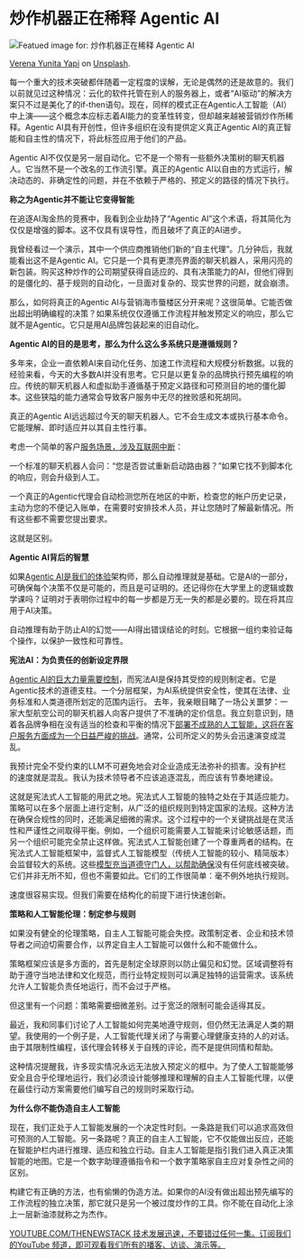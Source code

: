 # 炒作机器正在稀释 Agentic AI

![Featued image for: 炒作机器正在稀释 Agentic AI](https://cdn.thenewstack.io/media/2025/04/78fe7d24-verena-yunita-yapi-nrtc3y108ys-unsplash-1024x655.jpg)

[Verena Yunita Yapi](https://unsplash.com/@verenayunita?utm_content=creditCopyText&utm_medium=referral&utm_source=unsplash) on [Unsplash](https://unsplash.com/photos/blue-led-hype-sign-NrtC3y108Ys?utm_content=creditCopyText&utm_medium=referral&utm_source=unsplash).

每一个重大的技术突破都伴随着一定程度的误解，无论是偶然的还是故意的。我们以前就见过这种情况：云化的软件托管在别人的服务器上，或者“AI驱动”的解决方案只不过是美化了的if-then语句。现在，同样的模式正在Agentic人工智能（AI）中上演——这个概念本应标志着AI能力的变革性转变，但却越来越被营销炒作所稀释。Agentic AI具有开创性，但许多组织在没有提供定义真正Agentic AI的真正智能和自主性的情况下，将此标签应用于他们的产品。

Agentic AI不仅仅是另一层自动化。它不是一个带有一些额外决策树的聊天机器人。它当然不是一个改名的工作流引擎。真正的Agentic AI以自由的方式运行，解决动态的、非确定性的问题，并在不依赖于严格的、预定义的路径的情况下执行。

**称之为Agentic并不能让它变得智能**

在追逐AI淘金热的竞赛中，我看到企业劫持了“Agentic AI”这个术语，将其简化为仅仅是增强的脚本。这不仅具有误导性，而且破坏了真正的AI进步。

我曾经看过一个演示，其中一个供应商推销他们新的“自主代理”。几分钟后，我就能看出这不是Agentic AI。它只是一个具有更漂亮界面的聊天机器人，采用闪亮的新包装。购买这种炒作的公司期望获得自适应的、具有决策能力的AI，但他们得到的是僵化的、基于规则的自动化，一旦面对复杂的、现实世界的问题，就会崩溃。

那么，如何将真正的Agentic AI与营销海市蜃楼区分开来呢？这很简单。它能否做出超出明确编程的决策？如果系统仅仅遵循工作流程并触发预定义的响应，那么它就不是Agentic。它只是用AI品牌包装起来的旧自动化。

**Agentic AI的目的是思考，那么为什么这么多系统只是遵循规则？**

多年来，企业一直依赖AI来自动化任务、加速工作流程和大规模分析数据。以我的经验来看，今天的大多数AI并没有思考。它只是以更复杂的品牌执行预先编程的响应。传统的聊天机器人和虚拟助手遵循基于预定义路径和可预测目的地的僵化脚本。这些狭隘的能力通常会导致客户服务中无尽的挫败感和死胡同。

真正的Agentic AI远远超过今天的聊天机器人。它不会生成文本或执行基本命令。它能理解、即时适应并以其自主性行事。

考虑一个简单的客户[服务场景，涉及互联网中断](https://thenewstack.io/slack-takeaways-from-this-weeks-service-outage/)：

一个标准的聊天机器人会问：“您是否尝试重新启动路由器？”如果它找不到脚本化的响应，则会升级到人工。

一个真正的Agentic代理会自动检测您所在地区的中断，检查您的帐户历史记录，主动为您的不便记入账单，在需要时安排技术人员，并让您随时了解最新情况。所有这些都不需要您提出要求。

这就是区别。

**Agentic AI背后的智慧**

如果[Agentic AI是我们的体验](https://thenewstack.io/beyond-dx-developers-must-now-learn-agent-experience-ax/)架构师，那么自动推理就是基础。它是AI的一部分，可确保每个决策不仅是可能的，而且是可证明的。还记得你在大学里上的逻辑或数学课吗？证明对于表明你过程中的每一步都是万无一失的都是必要的。现在将其应用于AI决策。

自动推理有助于防止AI的幻觉——AI得出错误结论的时刻。它根据一组约束验证每个操作，以保护一致性和可靠性。

**宪法AI：为负责任的创新设定界限**

[Agentic AI的巨大力量需要控制](https://thenewstack.io/why-ai-agents-need-an-operational-database/)，而宪法AI是保持其受控的规则制定者。它是Agentic技术的道德支柱。一个分层框架，为AI系统提供安全性，使其在法律、业务标准和人类道德所划定的范围内运行。
去年，我亲眼目睹了一场公关噩梦：一家大型航空公司的聊天机器人向客户提供了不准确的定价信息。我立刻意识到，随着各品牌争相在没有适当的检查和平衡的情况下[部署不成熟的人工智能，这将在客户服务方面成为一个日益严峻的挑战](https://thenewstack.io/nvidia-deploys-human-ai-experts-for-customer-service-on-ai/)。通常，公司所定义的势头会迅速演变成混乱。

我预计完全不受约束的LLM不可避免地会对企业造成无法弥补的损害。没有护栏的速度就是混乱。我认为技术领导者不应该追逐混乱，而应该有节奏地建设。

这就是宪法式人工智能的用武之地。宪法式人工智能的独特之处在于其适应能力。策略可以在多个层面上进行定制，从广泛的组织规则到特定国家的法规。这种方法在确保合规性的同时，还能满足细微的需求。这个过程中的一个关键挑战是在灵活性和严谨性之间取得平衡。例如，一个组织可能需要人工智能来讨论敏感话题，而另一个组织可能完全禁止这样做。宪法式人工智能创建了一个尊重两者的结构。在宪法式人工智能框架中，监督式人工智能模型（传统人工智能的较小、精简版本）会监督较大的系统。这些[模型充当道德守门人，以帮助确保](https://thenewstack.io/clean-data-trusted-model-ensure-good-data-hygiene-for-your-llms/)没有任何底线被突破。它们并非无所不知，但也不需要如此。它们的工作很简单：毫不例外地执行规则。

速度很容易实现。但我们需要在结构化的前提下进行快速创新。

**策略和人工智能伦理：制定参与规则**

如果没有健全的伦理策略，自主人工智能可能会失控。政策制定者、企业和技术领导者之间迫切需要合作，以界定自主人工智能可以做什么和不能做什么。

策略框架应该是多方面的，首先是制定全球原则以防止偏见和幻觉。区域调整将有助于遵守当地法律和文化规范，而行业特定规则可以满足独特的运营需求。该系统允许人工智能负责任地运行，而不会过于严格。

但这里有一个问题：策略需要细微差别。过于宽泛的限制可能会适得其反。

最近，我和同事们讨论了人工智能如何完美地遵守规则，但仍然无法满足人类的期望。我使用的一个例子是，人工智能代理关闭了与需要心理健康支持的人的对话。由于其限制性编程，该代理会转移关于自残的评论，而不是提供同情和帮助。

这种情况提醒我，许多现实情况永远无法放入预定义的框中。为了使人工智能能够安全且合乎伦理地运行，我们必须设计能够推理和理解的自主人工智能代理，以便在最佳行动方案需要他们编写自己的规则时采取行动。

**为什么你不能伪造自主人工智能**

现在，我们正处于人工智能发展的一个决定性时刻。一条路是我们可以追求高效但可预测的人工智能。另一条路呢？真正的自主人工智能，它不仅能做出反应，还能在智能护栏内进行推理、适应和独立行动。自主人工智能是指引我们进入真正决策智能的地图。它是一个数字助理遵循指令和一个数字策略家自主应对复杂性之间的区别。

构建它有正确的方法，也有偷懒的伪造方法。如果你的AI没有做出超出预先编写的工作流程的独立决策，那它就只是另一个被过度炒作的工具。你不能在自动化上涂上一层新油漆就称之为杰作。

[YOUTUBE.COM/THENEWSTACK
技术发展迅速，不要错过任何一集。订阅我们的YouTube
频道，即可观看我们所有的播客、访谈、演示等。](https://youtube.com/thenewstack?sub_confirmation=1)